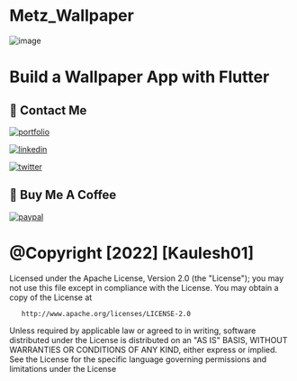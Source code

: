 
# Metz_Wallpaper
![image](https://user-images.githubusercontent.com/114380838/201679572-34ecea7c-20b6-416c-9c82-9d07927cb29b.png)

# Build a Wallpaper App with Flutter




## 🔗 Contact Me
[![portfolio](https://img.shields.io/badge/my_portfolio-000?style=for-the-badge&logo=ko-fi&logoColor=white)](https://github.com/Kaulesh01)

[![linkedin](https://img.shields.io/badge/linkedin-0A66C2?style=for-the-badge&logo=linkedin&logoColor=white)](https://twitter.com/kauleshMor/)

[![twitter](https://img.shields.io/badge/Twitter-1DA1F2?style=for-the-badge&logo=twitter&logoColor=white)](www.linkedin.com/in/kaulesh01/)
 
## 🔗 Buy Me A Coffee

[![paypal](https://img.shields.io/badge/Paypal-4DA1F2?style=for-the-badge&logo=paypal&logoColor=white)](www.linkedin.com/in/kaulesh01/)


# @Copyright [2022] [Kaulesh01]

   Licensed under the Apache License, Version 2.0 (the "License");
   you may not use this file except in compliance with the License.
   You may obtain a copy of the License at

       http://www.apache.org/licenses/LICENSE-2.0

   Unless required by applicable law or agreed to in writing, software
   distributed under the License is distributed on an "AS IS" BASIS,
   WITHOUT WARRANTIES OR CONDITIONS OF ANY KIND, either express or implied.
   See the License for the specific language governing permissions and
   limitations under the License
